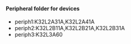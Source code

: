 #### Peripheral folder for devices
* periph1:K32L2A31A,K32L2A41A
* periph2:K32L2B11A,K32L2B21A,K32L2B31A
* periph3:K32L3A60
